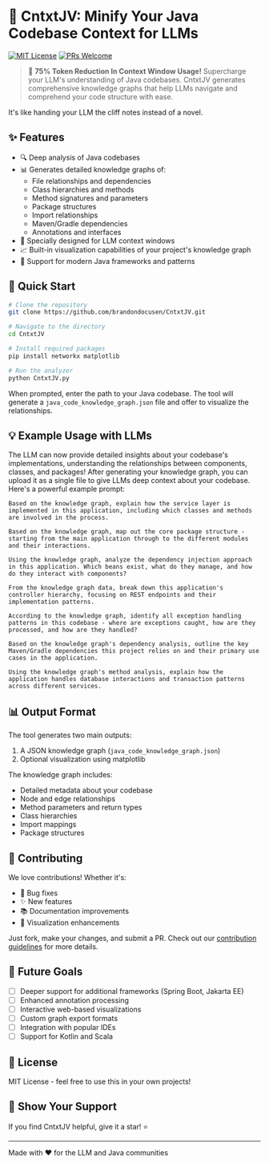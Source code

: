# 🧠 CntxtJV: Minify Your Java Codebase Context for LLMs

[![MIT License](https://img.shields.io/badge/License-MIT-green.svg)](https://choosealicense.com/licenses/mit/)
[![PRs Welcome](https://img.shields.io/badge/PRs-welcome-brightgreen.svg?style=flat-square)](http://makeapullrequest.com)

> 🤯 **75% Token Reduction In Context Window Usage!** Supercharge your LLM's understanding of Java codebases. CntxtJV generates comprehensive knowledge graphs that help LLMs navigate and comprehend your code structure with ease.

It's like handing your LLM the cliff notes instead of a novel.

## ✨ Features

- 🔍 Deep analysis of Java codebases
- 📊 Generates detailed knowledge graphs of:
  - File relationships and dependencies
  - Class hierarchies and methods
  - Method signatures and parameters
  - Package structures
  - Import relationships
  - Maven/Gradle dependencies
  - Annotations and interfaces
- 🎯 Specially designed for LLM context windows
- 📈 Built-in visualization capabilities of your project's knowledge graph
- 🚀 Support for modern Java frameworks and patterns

## 🚀 Quick Start

```bash
# Clone the repository
git clone https://github.com/brandondocusen/CntxtJV.git

# Navigate to the directory
cd CntxtJV

# Install required packages
pip install networkx matplotlib

# Run the analyzer
python CntxtJV.py
```

When prompted, enter the path to your Java codebase. The tool will generate a `java_code_knowledge_graph.json` file and offer to visualize the relationships.

## 💡 Example Usage with LLMs

The LLM can now provide detailed insights about your codebase's implementations, understanding the relationships between components, classes, and packages! After generating your knowledge graph, you can upload it as a single file to give LLMs deep context about your codebase. Here's a powerful example prompt:

```Prompt Example
Based on the knowledge graph, explain how the service layer is implemented in this application, including which classes and methods are involved in the process.
```

```Prompt Example
Based on the knowledge graph, map out the core package structure - starting from the main application through to the different modules and their interactions.
```

```Prompt Example
Using the knowledge graph, analyze the dependency injection approach in this application. Which beans exist, what do they manage, and how do they interact with components?
```

```Prompt Example
From the knowledge graph data, break down this application's controller hierarchy, focusing on REST endpoints and their implementation patterns.
```

```Prompt Example
According to the knowledge graph, identify all exception handling patterns in this codebase - where are exceptions caught, how are they processed, and how are they handled?
```

```Prompt Example
Based on the knowledge graph's dependency analysis, outline the key Maven/Gradle dependencies this project relies on and their primary use cases in the application.
```

```Prompt Example
Using the knowledge graph's method analysis, explain how the application handles database interactions and transaction patterns across different services.
```

## 📊 Output Format

The tool generates two main outputs:
1. A JSON knowledge graph (`java_code_knowledge_graph.json`)
2. Optional visualization using matplotlib

The knowledge graph includes:
- Detailed metadata about your codebase
- Node and edge relationships
- Method parameters and return types
- Class hierarchies
- Import mappings
- Package structures

## 🤝 Contributing

We love contributions! Whether it's:
- 🐛 Bug fixes
- ✨ New features
- 📚 Documentation improvements
- 🎨 Visualization enhancements

Just fork, make your changes, and submit a PR. Check out our [contribution guidelines](CONTRIBUTING.md) for more details.

## 🎯 Future Goals

- [ ] Deeper support for additional frameworks (Spring Boot, Jakarta EE)
- [ ] Enhanced annotation processing
- [ ] Interactive web-based visualizations
- [ ] Custom graph export formats
- [ ] Integration with popular IDEs
- [ ] Support for Kotlin and Scala

## 📝 License

MIT License - feel free to use this in your own projects!

## 🌟 Show Your Support

If you find CntxtJV helpful, give it a star! ⭐️ 

---

Made with ❤️ for the LLM and Java communities
